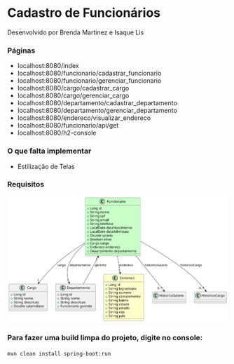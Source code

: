 
# Cadastro de Funcionários
Desenvolvido por Brenda Martinez e Isaque Lis

### Páginas
- localhost:8080/index
- localhost:8080/funcionario/cadastrar_funcionario
- localhost:8080/funcionario/gerenciar_funcionario
- localhost:8080/cargo/cadastrar_cargo
- localhost:8080/cargo/gerenciar_cargo
- localhost:8080/departamento/cadastrar_departamento
- localhost:8080/departamento/gerenciar_departamento
- localhost:8080/endereco/visualizar_endereco
- localhost:8080/funcionario/api/get
- localhost:8080/h2-console

### O que falta implementar
- Estilização de Telas

### Requisitos
![](/diagram.svg)

### Para fazer uma build limpa do projeto, digite no console: 

`mvn clean install spring-boot:run`